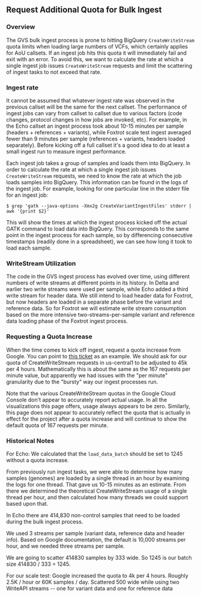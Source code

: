 ## Request Additional Quota for Bulk Ingest

### Overview

The GVS bulk ingest process is prone to hitting BigQuery `CreateWriteStream` quota limits when loading large numbers of
VCFs, which certainly applies for AoU callsets. If an ingest job hits this quota it will immediately fail and
exit with an error. To avoid this, we want to calculate the rate at which a single ingest job issues `CreateWriteStream`
requests and limit the scattering of ingest tasks to not exceed that rate.

### Ingest rate

It cannot be assumed that whatever ingest rate was observed in the previous callset will be the same for the next
callset. The performance of ingest jobs can vary from callset to callset due to various factors (code changes, protocol
changes in how jobs are invoked, etc).
For example, in the Echo callset an ingest process took about 10-15 minutes per sample (headers + references +
variants), while Foxtrot scale test ingest averaged fewer than 9 minutes per sample (references + variants, headers
loaded separately). Before kicking off a full callset it's a good idea to do at least a small ingest run to measure
ingest performance.

Each ingest job takes a group of samples and loads them into BigQuery. In order to calculate the rate at which a single
ingest job issues `CreateWriteStream` requests, we need to know the rate at which the job loads samples into BigQuery.
This information can be found in the logs of the ingest job. For example, looking for one particular line in the stderr
file for an ingest job:

```
$ grep 'gatk --java-options -Xmx2g CreateVariantIngestFiles' stderr | awk '{print $2}'
```

This will show the times at which the ingest process kicked off the actual GATK command to load data into BigQuery.
This corresponds to the same point in the ingest process for each sample, so by differencing consecutive timestamps
(readily done in a spreadsheet), we can see how long it took to load each sample.

### WriteStream Utilization

The code in the GVS ingest process has evolved over time, using different numbers of write streams at different points
in its history. In Delta and earlier two write streams were used per sample, while Echo added a third write stream for
header data. We still intend to load header data for Foxtrot, but now headers are loaded in a separate phase before the
variant and reference data. So for Foxtrot we will estimate write stream consumption based on the more intensive
two-streams-per-sample variant and reference data loading phase of the Foxtrot ingest process.

### Requesting a Quota Increase

When the time comes to kick off ingest, request a quota increase from Google. You can point
to [this ticket](https://console.cloud.google.com/support/cases/detail/v2/47548796?project=broad-dsde-methods)
as an example. We should ask for our quota of CreateWriteStream requests in us-central1 to be adjusted
to 45k per 4 hours. Mathematically this is about the same as the 167 requests per minute value, but apparently we had
issues with the "per minute" granularity due to the "bursty" way our ingest processes run.

Note that the various CreateWriteStream quotas in the Google Cloud Console don't appear to accurately report actual
usage. In all the visualizations this page offers, usage always appears to be zero. Similarly, this page does not appear
to accurately reflect the quota that is actually in effect for the project after a quota increase and will continue to
show the default quota of 167 requests per minute.

### Historical Notes

For Echo:
We calculated that the `load_data_batch` should be set to 1245 without a quota increase.

From previously run ingest tasks, we were able to determine how many samples (genomes) are loaded by a single thread in
an hour by examining the logs for one thread. That gave us 10-15 minutes as an estimate.
From there we determined the theoretical CreateWriteStream usage of a single thread per hour, and then calculated how
many threads we could support based upon that.

In Echo there are 414,830 non-control samples that need to be loaded during the bulk ingest process.

We used 3 streams per sample (variant data, reference data and header info).
Based on Google documentation, the default is 10,000 streams per hour, and we needed three streams per sample.

We are going to scatter 414830 samples by 333 wide. So 1245 is our batch size
414830 / 333 = 1245.

For our scale test:
Google increased the quota to 4k per 4 hours.
Roughly 2.5K / hour or 60K samples / day. Scattered 500 wide while using two WriteAPI streams -- one for variant data
and one for reference data

